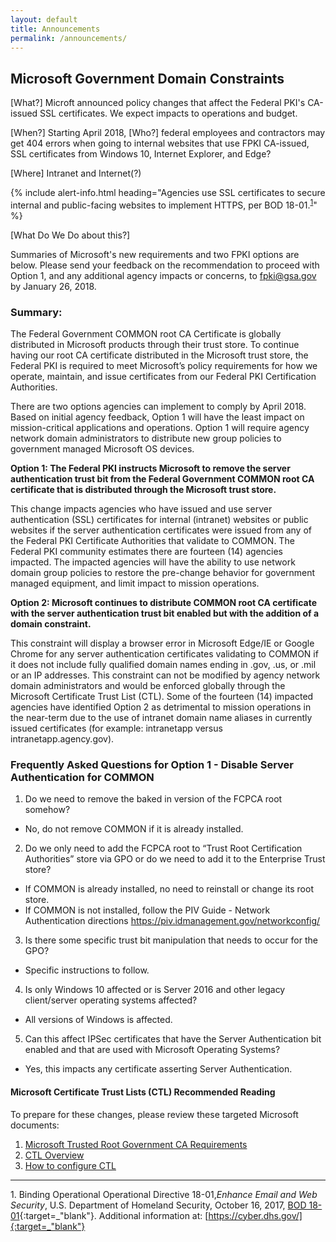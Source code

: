 ```yaml
---
layout: default
title: Announcements
permalink: /announcements/
---
```


## Microsoft Government Domain Constraints

[What?] Microft announced policy changes that affect the Federal PKI's CA-issued SSL certificates. We expect impacts to operations and budget.

[When?] Starting April 2018, [Who?] federal employees and contractors may get 404 errors when going to internal websites that use FPKI CA-issued, SSL certificates from Windows 10, Internet Explorer, and Edge?

[Where] Intranet and Internet(?)

{% include alert-info.html heading="Agencies use SSL certificates to secure internal and public-facing websites to implement HTTPS, per BOD 18-01.<sup>[1](#1)</sup>" %} 

[What Do We Do about this?]

Summaries of Microsoft's new requirements and two FPKI options are below. Please send your feedback on the recommendation to proceed with Option 1, and any additional agency impacts or concerns, to fpki@gsa.gov by January 26, 2018.  

### Summary: 
The Federal Government COMMON root CA Certificate is globally distributed in Microsoft products through their trust store. To continue having our root CA certificate distributed in the Microsoft trust store, the Federal PKI is required to meet Microsoft’s policy requirements for how we operate, maintain, and issue certificates from our Federal PKI Certification Authorities.  

There are two options agencies can implement to comply by April 2018. Based on initial agency feedback, Option 1 will have the least impact on mission-critical applications and operations. Option 1 will require agency network domain administrators to distribute new group policies to government managed Microsoft OS devices.  

**Option 1: The Federal PKI instructs Microsoft to remove the server authentication trust bit from the Federal Government COMMON root CA certificate that is distributed through the Microsoft trust store.** 

This change impacts agencies who have issued and use server authentication (SSL) certificates for internal (intranet) websites or public websites if the server authentication certificates were issued from any of the Federal PKI Certificate Authorities that validate to COMMON. The Federal PKI community estimates there are fourteen (14) agencies impacted.  The impacted agencies will have the ability to use network domain group policies to restore the pre-change behavior for government managed equipment, and limit impact to mission operations. 

**Option 2:  Microsoft continues to distribute COMMON root CA certificate with the server authentication trust bit enabled but with the addition of a domain constraint.**

This constraint will display a browser error in Microsoft Edge/IE or Google Chrome for any server authentication certificates validating to COMMON if it does not include fully qualified domain names ending in .gov, .us, or .mil or an IP addresses. This constraint can not be modified by agency network domain administrators and would be enforced globally through the Microsoft Certificate Trust List (CTL). Some of the fourteen (14) impacted agencies have identified Option 2 as detrimental to mission operations in the near-term due to the use of intranet domain name aliases in currently issued certificates (for example: intranetapp versus intranetapp.agency.gov).

### Frequently Asked Questions for Option 1 - Disable Server Authentication for COMMON
1. Do we need to remove the baked in version of the FCPCA root somehow?
- No, do not remove COMMON if it is already installed.
2. Do we only need to add the FCPCA root to “Trust Root Certification Authorities” store via GPO or do we need to add it to the Enterprise Trust store?
- If COMMON is already installed, no need to reinstall or change its root store.
- If COMMON is not installed, follow the PIV Guide - Network Authentication directions <https://piv.idmanagement.gov/networkconfig/>
3. Is there some specific trust bit manipulation that needs to occur for the GPO?
- Specific instructions to follow.
4. Is only Windows 10 affected or is Server 2016 and other legacy client/server operating systems affected?
- All versions of Windows is affected. 
5. Can this affect IPSec certificates that have the Server Authentication bit enabled and that are used with Microsoft Operating Systems?
- Yes, this impacts any certificate asserting Server Authentication.

#### Microsoft Certificate Trust Lists (CTL) Recommended Reading

To prepare for these changes, please review these targeted Microsoft documents:
1. [Microsoft Trusted Root Government CA Requirements](https://social.technet.microsoft.com/wiki/contents/articles/31635.microsoft-trusted-root-certificate-program-audit-requirements.aspx#Government_CA_Requirements)
2. [CTL Overview](https://msdn.microsoft.com/en-us/library/windows/desktop/aa376545(v=vs.85).aspx)
2. [How to configure CTL](https://technet.microsoft.com/en-us/library/dn265983.aspx)
-------
<a name="1">1</a>. Binding Operational Operational Directive 18-01,_Enhance Email and Web Security_, U.S. Department of Homeland Security, October 16, 2017, [BOD 18-01](https://cyber.dhs.gov/assets/report/bod-18-01.pdf){:target=_"blank"}. Additional information at: [https://cyber.dhs.gov/]{:target=_"blank"}<br>
